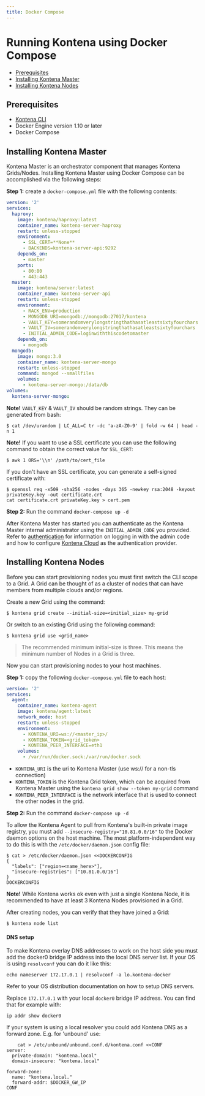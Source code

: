 ```yaml
---
title: Docker Compose
---
```


# Running Kontena using Docker Compose

- [Prerequisites](docker-compose.md#prerequisites)
- [Installing Kontena Master](docker-compose.md#installing-kontena-master)
- [Installing Kontena Nodes](docker-compose.md#installing-kontena-nodes)

## Prerequisites

- [Kontena CLI](cli.md)
- Docker Engine version 1.10 or later
- Docker Compose

## Installing Kontena Master

Kontena Master is an orchestrator component that manages Kontena Grids/Nodes. Installing Kontena Master using Docker Compose can be accomplished via the following steps:

**Step 1:** create a `docker-compose.yml` file with the following contents:

```yaml
version: '2'
services:
  haproxy:
    image: kontena/haproxy:latest
    container_name: kontena-server-haproxy
    restart: unless-stopped
    environment:
      - SSL_CERT=**None**
      - BACKENDS=kontena-server-api:9292
    depends_on:
      - master
    ports:
      - 80:80
      - 443:443
  master:
    image: kontena/server:latest
    container_name: kontena-server-api
    restart: unless-stopped
    environment:
      - RACK_ENV=production
      - MONGODB_URI=mongodb://mongodb:27017/kontena
      - VAULT_KEY=somerandomverylongstringthathasatleastsixtyfourchars
      - VAULT_IV=somerandomverylongstringthathasatleastsixtyfourchars
      - INITIAL_ADMIN_CODE=loginwiththiscodetomaster
    depends_on:
      - mongodb
  mongodb:
    image: mongo:3.0
    container_name: kontena-server-mongo
    restart: unless-stopped
    command: mongod --smallfiles
    volumes:
      - kontena-server-mongo:/data/db
volumes:
  kontena-server-mongo:
```

**Note!** `VAULT_KEY` & `VAULT_IV` should be random strings. They can be generated from bash:

```
$ cat /dev/urandom | LC_ALL=C tr -dc 'a-zA-Z0-9' | fold -w 64 | head -n 1
```

**Note!** If you want to use a SSL certificate you can use the following command to obtain the correct value for `SSL_CERT`:
```
$ awk 1 ORS='\\n' /path/to/cert_file
```

If you don't have an SSL certificate, you can generate a self-signed certificate with:
```
$ openssl req -x509 -sha256 -nodes -days 365 -newkey rsa:2048 -keyout privateKey.key -out certificate.crt
cat certificate.crt privateKey.key > cert.pem
```

**Step 2:** Run the command `docker-compose up -d`

After Kontena Master has started you can authenticate as the Kontena Master internal administrator using the `INITIAL_ADMIN_CODE` you provided. Refer to [authentication](../../using-kontena/authentication.md) for information on logging in with the admin code and how to configure [Kontena Cloud](https://cloud.kontena.io) as the authentication provider.

## Installing Kontena Nodes

Before you can start provisioning nodes you must first switch the CLI scope to a Grid. A Grid can be thought of as a cluster of nodes that can have members from multiple clouds and/or regions.

Create a new Grid using the command:

```
$ kontena grid create --initial-size=<initial_size> my-grid
```

Or switch to an existing Grid using the following command:

```
$ kontena grid use <grid_name>
```

> The recommended minimum initial-size is three. This means the minimum number of Nodes in a Grid is three.

Now you can start provisioning nodes to your host machines.

**Step 1:** copy the following `docker-compose.yml` file to each host:

```yaml
version: '2'
services:
  agent:
    container_name: kontena-agent
    image: kontena/agent:latest
    network_mode: host
    restart: unless-stopped
    environment:
      - KONTENA_URI=ws://<master_ip>/
      - KONTENA_TOKEN=<grid_token>
      - KONTENA_PEER_INTERFACE=eth1
    volumes:
      - /var/run/docker.sock:/var/run/docker.sock
```

- `KONTENA_URI` is the uri to Kontena Master (use ws:// for a non-tls connection)
- `KONTENA_TOKEN` is the Kontena Grid token, which can be acquired from Kontena Master using the `kontena grid show --token my-grid` command
- `KONTENA_PEER_INTERFACE` is the network interface that is used to connect the other nodes in the grid.

**Step 2:** Run the command `docker-compose up -d`

To allow the Kontena Agent to pull from Kontena's built-in private image registry, you must add `--insecure-registry="10.81.0.0/16"` to the Docker daemon options on the host machine. The most platform-independent way to do this is with the `/etc/docker/daemon.json` config file:

```
$ cat > /etc/docker/daemon.json <<DOCKERCONFIG
{
  "labels": ["region=<name_here>"],
  "insecure-registries": ["10.81.0.0/16"]
}
DOCKERCONFIG
```

**Note!** While Kontena works ok even with just a single Kontena Node, it is recommended to have at least 3 Kontena Nodes provisioned in a Grid.

After creating nodes, you can verify that they have joined a Grid:

```
$ kontena node list
```

#### DNS setup

To make Kontena overlay DNS addresses to work on the host side you must add the docker0 bridge IP address into the local DNS server list. If your OS is using `resolvconf` you can do it like this:
```
echo nameserver 172.17.0.1 | resolvconf -a lo.kontena-docker
```
Refer to your OS distribution documentation on how to setup DNS servers.

Replace `172.17.0.1` with your local `docker0` bridge IP address. You can find that for example with:
```
ip addr show docker0
```

If your system is using a local resolver you could add Kontena DNS as a forward zone.  E.g. for 'unbound' use:
```
    cat > /etc/unbound/unbound.conf.d/kontena.conf <<CONF
server:
  private-domain: "kontena.local"
  domain-insecure: "kontena.local"

forward-zone:
  name: "kontena.local."
  forward-addr: $DOCKER_GW_IP
CONF
```
